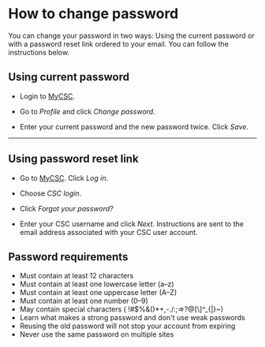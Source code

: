 # How to change password

You can change your password in two ways: Using the current password or with a
password reset link ordered to your email. You can follow the instructions below.

## Using current password


* Login to [MyCSC](http://my.csc.fi).

* Go to _Profile_ and click _Change password_.

* Enter your current password and the new password twice. Click _Save_.


*****

## Using password reset link





* Go to [MyCSC](http://my.csc.fi). Click _Log in_.

* Choose _CSC login_.

* Click _Forgot your password?_

* Enter your CSC username and click _Next_. Instructions are sent to the email
   address associated with your CSC user account.



## Password requirements

* Must contain at least 12 characters
* Must contain at least one lowercase letter (a–z)
* Must contain at least one uppercase letter (A–Z)
* Must contain at least one number (0–9)
* May contain special characters ( !#$%&()*+,-./:;=>?@[\\]^_{|}~)
* Learn what makes a strong password and don't use weak passwords
* Reusing the old password will not stop your account from expiring
* Never use the same password on multiple sites


